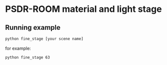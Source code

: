 # PSDR-ROOM material and light stage

## Running example
```bash
python fine_stage [your scene name]
```
for example:
```bash
python fine_stage 63
```
